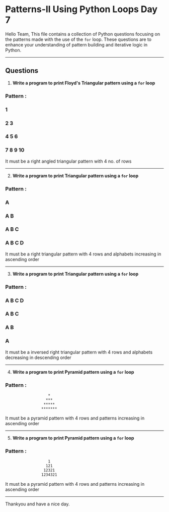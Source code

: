 # Patterns-II Using Python Loops **Day 7**

Hello Team,
This file contains a collection of Python questions focusing on the patterns made with the use of the `for` loop. These questions are to enhance your understanding of pattern building and iterative logic in Python.

---

## Questions


1. **Write a program to print Floyd's Triangular pattern using a `for` loop**

 ### Pattern :      
 ###                1
 ###                2 3
 ###                4 5 6
 ###                7 8 9 10

It must be a right angled triangular pattern with 4 no. of rows

---

2. **Write a program to print Triangular pattern using a `for` loop**

 ### Pattern :      
 ###                A
 ###                A B
 ###                A B C
 ###                A B C D
                
It must be a right triangular pattern with 4 rows and alphabets increasing in ascending order
   
---

3. **Write a program to print Triangular pattern using a `for` loop**

 ### Pattern :     
 ###                A B C D
 ###                A B C
 ###                A B
 ###                A 
                
It must be a inversed right triangular pattern with 4 rows and alphabets decreasing in descending order

---

4. **Write a program to print Pyramid pattern using a `for` loop**

 ### Pattern :   
 
                       * 
                      ***
                     ***** 
                    *******   
                
It must be a pyramid pattern with 4 rows and patterns increasing in ascending order

---

5. **Write a program to print Pyramid pattern using a `for` loop**

 ### Pattern :      
 
                       1 
                      121
                     12321 
                    1234321   
                
It must be a pyramid pattern with 4 rows and patterns increasing in ascending order

---



Thankyou and have a nice day.
